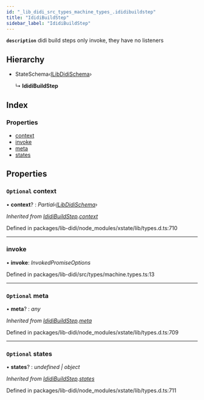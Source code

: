 ```yaml
---
id: "_lib_didi_src_types_machine_types_.ididibuildstep"
title: "IdidiBuildStep"
sidebar_label: "IdidiBuildStep"
---
```


**`description`** didi build steps only invoke, they have no listeners

## Hierarchy

* StateSchema‹[ILibDidiSchema](_lib_didi_src_types_machine_types_.ilibdidischema.md)›

  ↳ **IdidiBuildStep**

## Index

### Properties

* [context](_lib_didi_src_types_machine_types_.ididibuildstep.md#optional-context)
* [invoke](_lib_didi_src_types_machine_types_.ididibuildstep.md#invoke)
* [meta](_lib_didi_src_types_machine_types_.ididibuildstep.md#optional-meta)
* [states](_lib_didi_src_types_machine_types_.ididibuildstep.md#optional-states)

## Properties

### <a id="optional-context" name="optional-context"></a> `Optional` context

• **context**? : *Partial‹[ILibDidiSchema](_lib_didi_src_types_machine_types_.ilibdidischema.md)›*

*Inherited from [IdidiBuildStep](_lib_didi_src_types_machine_types_.ididibuildstep.md).[context](_lib_didi_src_types_machine_types_.ididibuildstep.md#optional-context)*

Defined in packages/lib-didi/node_modules/xstate/lib/types.d.ts:710

___

### <a id="invoke" name="invoke"></a>  invoke

• **invoke**: *InvokedPromiseOptions*

Defined in packages/lib-didi/src/types/machine.types.ts:13

___

### <a id="optional-meta" name="optional-meta"></a> `Optional` meta

• **meta**? : *any*

*Inherited from [IdidiBuildStep](_lib_didi_src_types_machine_types_.ididibuildstep.md).[meta](_lib_didi_src_types_machine_types_.ididibuildstep.md#optional-meta)*

Defined in packages/lib-didi/node_modules/xstate/lib/types.d.ts:709

___

### <a id="optional-states" name="optional-states"></a> `Optional` states

• **states**? : *undefined | object*

*Inherited from [IdidiBuildStep](_lib_didi_src_types_machine_types_.ididibuildstep.md).[states](_lib_didi_src_types_machine_types_.ididibuildstep.md#optional-states)*

Defined in packages/lib-didi/node_modules/xstate/lib/types.d.ts:711
